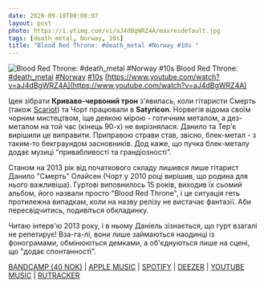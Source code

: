 ```yaml
---
date: 2020-09-10T00:08:07
layout: post
photo: https://i.ytimg.com/vi/aJ4dBgWRZ4A/maxresdefault.jpg
tags: [death_metal, Norway, 10s]
title: "Blood Red Throne: #death_metal #Norway #10s "
---
```

![Blood Red Throne: #death_metal #Norway #10s ](https://i.ytimg.com/vi/aJ4dBgWRZ4A/maxresdefault.jpg)
Blood Red Throne: [#death_metal](/tags/#death_metal) [#Norway](/tags/#Norway) [#10s](/tags/#10s) [https://www.youtube.com/watch?v=aJ4dBgWRZ4A](https://www.youtube.com/watch?v=aJ4dBgWRZ4A)

Ідея зібрати **Криваво-червоний трон** з&#39;явилась, коли гітаристи Смерть (також [Scariot](/2019-12-03-scariot--progressive-metal-norway-00s-)) та Чорт працювали в **Satyricon**. Норвегія відома своїм чорним мистецтвом, іще деякою мірою - готичним металом, а дез-металом на той час (кінець 90-х) не вирізнялася. Данило та Тер&#39;є вирішили це виправити. Приправою страви став, звісно, блек-метал - з таким-то бекграундом засновників. Дод каже, що пучка блек-металу додає музиці &quot;привабливості та грандіозності&quot;.

Станом на 2013 рік від початкового складу лишився лише гітарист Данило &quot;Смерть&quot; Олайсен (Чорт у 2010 році вирішив, що родина для нього важливіша). Гуртові виповнилось 15 років, виходив їх сьомий альбом, його назвали просто &quot;Blood Red Throne&quot;, і це ситуація геть протилежна випадкам, коли на назву релізу не вистачає фантазії. Аби пересвідчитись, подивіться обкладинку.

Читаю інтерв&#39;ю 2013 року, і в ньому Даніель зізнається, що гурт взагалі не репетирує! Вза-га-лі, вони лише займаються наодинці із фонограмами, обмінюються демками, а об&#39;єднуються лише на сцені, що &quot;додає спонтанності&quot;.

[BANDCAMP (40 NOK)](https://bloodredthrone.bandcamp.com/album/bloodredthrone) \| [APPLE MUSIC](https://music.apple.com/us/album/blood-red-throne/649450047) \| [SPOTIFY](https://open.spotify.com/album/3JMklGSSKnLQ3qEz1Yfhc1?si=GTCphR-6QJehEeWNNU6EGw) \| [DEEZER](https://deezer.page.link/Yvb2UzhgHAYqujsLA) \| [YOUTUBE MUSIC](https://music.youtube.com/playlist?list=OLAK5uy_kEWjaqlmbm3jkJPxqMFpbSJ7ur2aHJ_xM) \| [RUTRACKER](https://rutracker.org/forum/viewtopic.php?t=4475710)